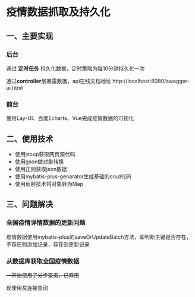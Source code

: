 # **疫情数据抓取及持久化**

## 一、主要实现

### 后台

通过 **定时任务** 持久化数据，定时策略为每10分钟持久化一次

通过**controller**层暴露数据，api在线文档地址 http://localhost:8080/swagger-ui.html

### 前台

使用Lay-UI、百度Echarts、Vue完成疫情数据的可视化

## 二、使用技术

- 使用jsoup获取网页源代码
- 使用gson做对象转换
- 使用正则获取json数据
- 使用mybatis-plus-genarator生成基础的crud代码
- 使用反射技术将对象转为Map

## 三、问题解决

### 全国疫情详情数据的更新问题

疫情数据使用mybatis-plus的saveOrUpdateBatch方法，即判断主键是否存在，不存在则添加记录，存在则更新记录

### 从数据库获取全国疫情数据

~~一开始使用了分步查询，已弃用~~

现使用左连接查询
